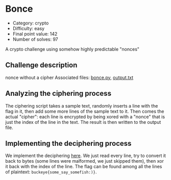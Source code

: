 # Bonce

- Category: crypto
- Difficulty: easy
- Final point value: 142
- Number of solves: 97

A crypto challenge using somehow highly predictable "nonces"

## Challenge description

nonce without a cipher
Associated files: [bonce.py](./bonce.py), [output.txt](./output.txt)

## Analyzing the ciphering process

The ciphering script takes a sample text, randomly inserts a line with the flag in it, then add some more lines of the sample text to it. Then comes the actual "cipher": each line is encrypted by being xored with a "nonce" that is just the index of the line in the text. The result is then written to the output file.

## Implementing the deciphering process

We implement the deciphering [here](./decode.py). We just read every line, try to convert it back to bytes (some lines were malformed, we just skipped them), then xor it back with the index of the line. The flag can be found among all the lines of plaintext: `buckeye{some_say_somefish:)}`.
